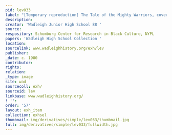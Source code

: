 ```yaml
---
pid: lev033
label: "[Temporary reproduction] The Tale of the Mighty Warriors, cover "
description:
creator: 'Wadleigh Junior High School 88 '
source:
respository: Schomburg Center for Research in Black Culture, NYPL
papers: 'Wadleigh High School Collection '
location:
sourcelink: www.wadleighhistory.org/exh/lev
publisher:
_date: c. 1980
contributor:
rights:
relation:
_type: image
site: wad
sourcecoll: exh/
sourceid: lev
linkbase: www.wadleighhistory.org/
! '':
order: '57'
layout: exh_item
collection: exhsel
thumbnail: img/derivatives/simple/lev033/thumbnail.jpg
full: img/derivatives/simple/lev033/fullwidth.jpg
---
```

